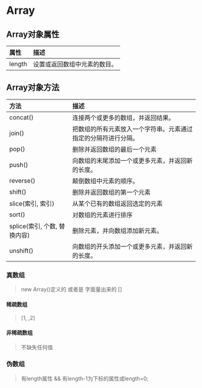 # Array

## Array对象属性

| 属性 | 描述 |
| :--- | :--- |
| length | 设置或返回数组中元素的数目。 |

## Array对象方法

| 方法 | 描述 |
| :--- | :--- |
| concat\(\) | 连接两个或更多的数组，并返回结果。 |
| join\(\) | 把数组的所有元素放入一个字符串。元素通过指定的分隔符进行分隔。 |
| pop\(\) | 删除并返回数组的最后一个元素 |
| push\(\) | 向数组的末尾添加一个或更多元素，并返回新的长度。 |
| reverse\(\) | 颠倒数组中元素的顺序。 |
| shift\(\) | 删除并返回数组的第一个元素 |
| slice\(索引, 索引\) | 从某个已有的数组返回选定的元素 |
| sort\(\) | 对数组的元素进行排序 |
| splice\(索引, 个数, 替换内容\) | 删除元素，并向数组添加新元素。 |
| unshift\(\) | 向数组的开头添加一个或更多元素，并返回新的长度。 |

### 真数组

> new Array\(\)定义的 或者是 字面量出来的 \[\]

#### 稀疏数组

> \[1, ,2\]

#### 非稀疏数组

> 不缺失任何值

### 伪数组

> 有length属性 && 有length-1为下标的属性或length=0;



